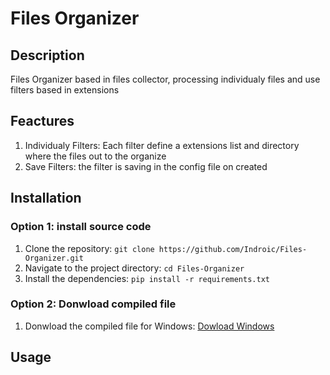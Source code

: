 # Files Organizer 

## Description

Files Organizer based in files collector, processing individualy files and use filters based in extensions

## Feactures

1. Individualy Filters: Each filter define a extensions list and directory where the files out to the organize
2. Save Filters: the filter is saving in the config file on created


## Installation

### Option 1: install source code

1. Clone the repository: `git clone https://github.com/Indroic/Files-Organizer.git`
2. Navigate to the project directory: `cd Files-Organizer`
3. Install the dependencies: `pip install -r requirements.txt`

### Option 2: Donwload compiled file

1. Donwload the compiled file for Windows: [Dowload Windows](compile)

## Usage

